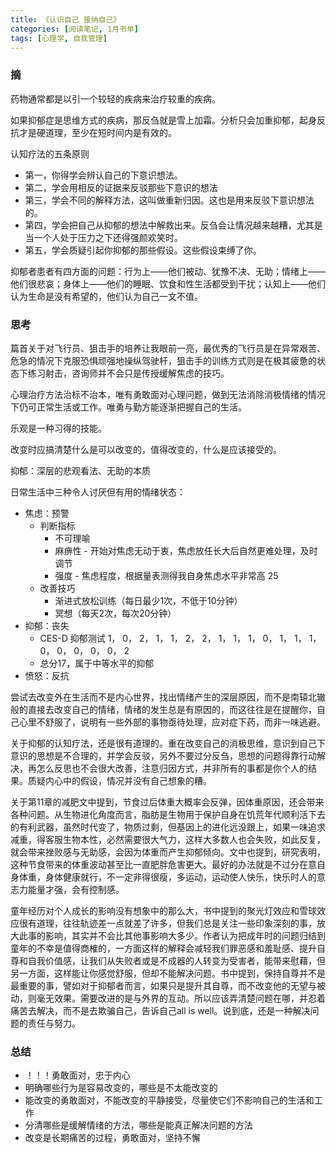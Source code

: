 ```yaml
---
title: 《认识自己 接纳自己》
categories: [阅读笔记, 1月书单]
tags: [心理学, 自我管理]
---
```


### 摘

药物通常都是以引一个较轻的疾病来治疗较重的疾病。

如果抑郁症是思维方式的疾病，那反刍就是雪上加霜。分析只会加重抑郁，起身反抗才是硬道理，至少在短时间内是有效的。

认知疗法的五条原则
+ 第一，你得学会辨认自己的下意识想法。
+ 第二，学会用相反的证据来反驳那些下意识的想法
+ 第三，学会不同的解释方法，这叫做重新归因。这也是用来反驳下意识想法的。
+ 第四，学会把自己从抑郁的想法中解救出来。反刍会让情况越来越糟，尤其是当一个人处于压力之下还得强颜欢笑时。
+ 第五，学会质疑引起你抑郁的那些假设。这些假设束缚了你。

抑郁者患者有四方面的问题：行为上——他们被动、犹豫不决、无助；情绪上——他们很悲哀；身体上——他们的睡眠、饮食和性生活都受到干扰；认知上——他们认为生命是没有希望的，他们认为自己一文不值。

### 思考

篇首关于对飞行员、狙击手的培养让我眼前一亮，最优秀的飞行员是在异常艰苦、危急的情况下克服恐惧顽强地操纵驾驶杆，狙击手的训练方式则是在极其疲惫的状态下练习射击，咨询师并不会只是传授缓解焦虑的技巧。

心理治疗方法治标不治本，唯有勇敢面对心理问题，做到无法消除消极情绪的情况下仍可正常生活或工作。唯勇与勤方能逐渐把握自己的生活。

乐观是一种习得的技能。

改变时应搞清楚什么是可以改变的，值得改变的，什么是应该接受的。

抑郁：深层的悲观看法、无助的本质

日常生活中三种令人讨厌但有用的情绪状态：

+ 焦虑：预警
  + 判断指标
    + 不可理喻
    + 麻痹性 - 开始对焦虑无动于衷，焦虑放任长大后自然更难处理，及时调节
    + 强度 - 焦虑程度，根据量表测得我自身焦虑水平非常高 25
  + 改善技巧
    + 渐进式放松训练（每日最少1次，不低于10分钟）
    + 冥想（每天2次，每次20分钟）
+ 抑郁：丧失
  + CES-D 抑郁测试 1， 0， 2， 1， 1， 2， 2， 1， 1， 1， 0， 1， 1， 1， 0， 0， 0， 0， 0， 2
  + 总分17，属于中等水平的抑郁
+ 愤怒：反抗

尝试去改变外在生活而不是内心世界，找出情绪产生的深层原因，而不是南辕北辙般的直接去改变自己的情绪，情绪的发生总是有原因的，而这往往是在提醒你，自己心里不舒服了，说明有一些外部的事物亟待处理，应对症下药，而非一味逃避。

关于抑郁的认知疗法，还是很有道理的。重在改变自己的消极思维，意识到自己下意识的思想是不合理的，并学会反驳，另外不要过分反刍，思想的问题得靠行动解决，再怎么反思也不会很大改善，注意归因方式，并非所有的事都是你个人的结果。质疑内心中的假设，情况并没有自己想象的糟。

关于第11章的减肥文中提到，节食过后体重大概率会反弹，因体重原因，还会带来各种问题。从生物进化角度而言，脂肪是生物用于保护自身在饥荒年代顺利活下去的有利武器，虽然时代变了，物质过剩，但基因上的进化远没跟上，如果一味追求减重，得客服生物本性，必然需要很大气力，这样大多数人也会失败，如此反复，就会带来挫败感与无助感，会因为体重而产生抑郁倾向。文中也提到，研究表明，这种节食带来的体重波动甚至比一直肥胖危害更大。最好的办法就是不过分在意自身体重，身体健康就行，不一定非得很瘦，多运动，运动使人快乐，快乐时人的意志力能量才强，会有控制感。

童年经历对个人成长的影响没有想象中的那么大，书中提到的聚光灯效应和雪球效应很有道理，往往轨迹差一点就差了许多，但我们总是关注一些印象深刻的事，放大此事的影响，其实并不会比其他事影响大多少。作者认为把成年时的问题归结到童年的不幸是值得商榷的，一方面这样的解释会减轻我们罪恶感和羞耻感、提升自尊和自我价值感，让我们从失败者或是不成器的人转变为受害者，能带来慰藉，但另一方面，这样能让你感觉舒服，但却不能解决问题。书中提到，保持自尊并不是最重要的事，譬如对于抑郁者而言，如果只是提升其自尊，而不改变他的无望与被动，则毫无效果。需要改进的是与外界的互动。所以应该弄清楚问题在哪，并忍着痛苦去解决，而不是去欺骗自己，告诉自己all is well。说到底，还是一种解决问题的责任与努力。

### 总结

+ ！！！勇敢面对，忠于内心
+ 明确哪些行为是容易改变的，哪些是不太能改变的
+ 能改变的勇敢面对，不能改变的平静接受，尽量使它们不影响自己的生活和工作
+ 分清哪些是缓解情绪的方法，哪些是能真正解决问题的方法
+ 改变是长期痛苦的过程，勇敢面对，坚持不懈



